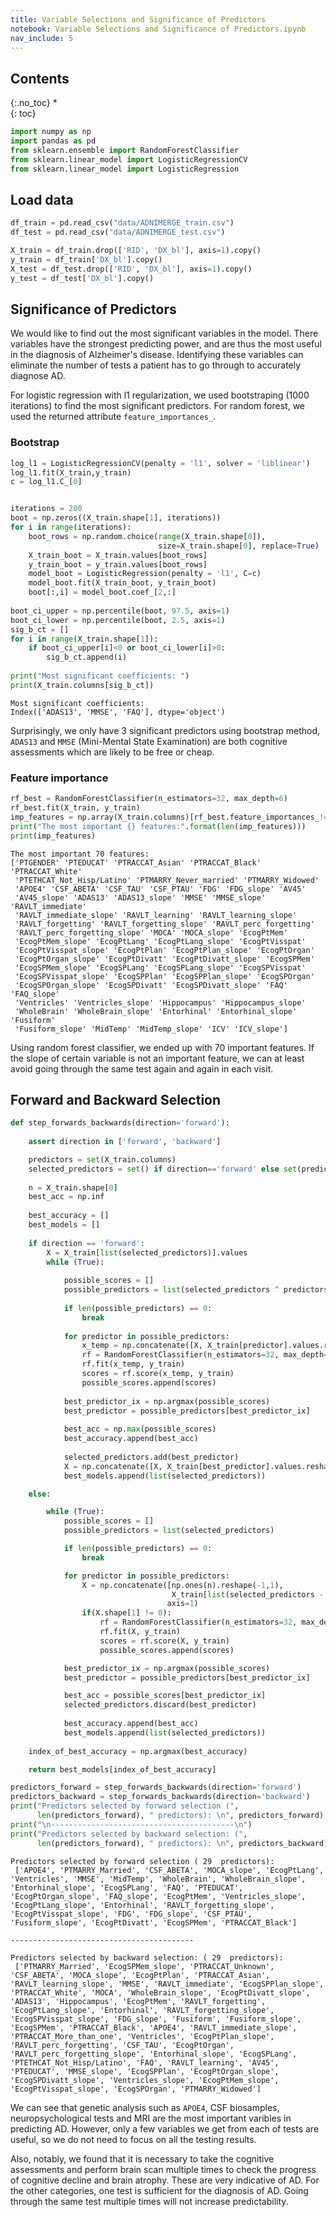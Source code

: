 ```yaml
---
title: Variable Selections and Significance of Predictors
notebook: Variable Selections and Significance of Predictors.ipynb
nav_include: 5
---
```


## Contents
{:.no_toc}
*  
{: toc}



```python
import numpy as np
import pandas as pd
from sklearn.ensemble import RandomForestClassifier
from sklearn.linear_model import LogisticRegressionCV
from sklearn.linear_model import LogisticRegression
```


## Load data



```python
df_train = pd.read_csv("data/ADNIMERGE_train.csv")
df_test = pd.read_csv("data/ADNIMERGE_test.csv")
```




```python
X_train = df_train.drop(['RID', 'DX_bl'], axis=1).copy()
y_train = df_train['DX_bl'].copy()
X_test = df_test.drop(['RID', 'DX_bl'], axis=1).copy()
y_test = df_test['DX_bl'].copy()
```


## Significance of Predictors

We would like to find out the most significant variables in the model. There variables have the strongest predicting power, and are thus the most useful in the diagnosis of Alzheimer's disease. Identifying these variables can eliminate the number of tests a patient has to go through to accurately diagnose AD. 

For logistic regression with l1 regularization, we used bootstraping (1000 iterations) to find the most significant predictors. For random forest, we used the returned attribute `feature_importances_`.

### Bootstrap



```python
log_l1 = LogisticRegressionCV(penalty = 'l1', solver = 'liblinear')
log_l1.fit(X_train,y_train)
c = log_l1.C_[0]


iterations = 200
boot = np.zeros((X_train.shape[1], iterations))
for i in range(iterations):
    boot_rows = np.random.choice(range(X_train.shape[0]),
                                 size=X_train.shape[0], replace=True)
    X_train_boot = X_train.values[boot_rows]
    y_train_boot = y_train.values[boot_rows]
    model_boot = LogisticRegression(penalty = 'l1', C=c)
    model_boot.fit(X_train_boot, y_train_boot)
    boot[:,i] = model_boot.coef_[2,:]
    
boot_ci_upper = np.percentile(boot, 97.5, axis=1)
boot_ci_lower = np.percentile(boot, 2.5, axis=1)
sig_b_ct = []
for i in range(X_train.shape[1]):
    if boot_ci_upper[i]<0 or boot_ci_lower[i]>0:
        sig_b_ct.append(i)
        
print("Most significant coefficients: ")
print(X_train.columns[sig_b_ct])
```


    Most significant coefficients: 
    Index(['ADAS13', 'MMSE', 'FAQ'], dtype='object')


Surprisingly, we only have 3 significant predictors using bootstrap method, `ADAS13` and `MMSE` (Mini-Mental State Examination) are both cognitive assessments which are likely to be free or cheap. 

### Feature importance



```python
rf_best = RandomForestClassifier(n_estimators=32, max_depth=6)
rf_best.fit(X_train, y_train)
imp_features = np.array(X_train.columns)[rf_best.feature_importances_!=0]
print("The most important {} features:".format(len(imp_features)))
print(imp_features)
```


    The most important 70 features:
    ['PTGENDER' 'PTEDUCAT' 'PTRACCAT_Asian' 'PTRACCAT_Black' 'PTRACCAT_White'
     'PTETHCAT_Not_Hisp/Latino' 'PTMARRY_Never_married' 'PTMARRY_Widowed'
     'APOE4' 'CSF_ABETA' 'CSF_TAU' 'CSF_PTAU' 'FDG' 'FDG_slope' 'AV45'
     'AV45_slope' 'ADAS13' 'ADAS13_slope' 'MMSE' 'MMSE_slope' 'RAVLT_immediate'
     'RAVLT_immediate_slope' 'RAVLT_learning' 'RAVLT_learning_slope'
     'RAVLT_forgetting' 'RAVLT_forgetting_slope' 'RAVLT_perc_forgetting'
     'RAVLT_perc_forgetting_slope' 'MOCA' 'MOCA_slope' 'EcogPtMem'
     'EcogPtMem_slope' 'EcogPtLang' 'EcogPtLang_slope' 'EcogPtVisspat'
     'EcogPtVisspat_slope' 'EcogPtPlan' 'EcogPtPlan_slope' 'EcogPtOrgan'
     'EcogPtOrgan_slope' 'EcogPtDivatt' 'EcogPtDivatt_slope' 'EcogSPMem'
     'EcogSPMem_slope' 'EcogSPLang' 'EcogSPLang_slope' 'EcogSPVisspat'
     'EcogSPVisspat_slope' 'EcogSPPlan' 'EcogSPPlan_slope' 'EcogSPOrgan'
     'EcogSPOrgan_slope' 'EcogSPDivatt' 'EcogSPDivatt_slope' 'FAQ' 'FAQ_slope'
     'Ventricles' 'Ventricles_slope' 'Hippocampus' 'Hippocampus_slope'
     'WholeBrain' 'WholeBrain_slope' 'Entorhinal' 'Entorhinal_slope' 'Fusiform'
     'Fusiform_slope' 'MidTemp' 'MidTemp_slope' 'ICV' 'ICV_slope']


Using random forest classifier, we ended up with 70 important features. If the slope of certain variable is not an important feature, we can at least avoid going through the same test again and again in each visit.

## Forward and Backward Selection



```python
def step_forwards_backwards(direction='forward'):
    
    assert direction in ['forward', 'backward']

    predictors = set(X_train.columns)
    selected_predictors = set() if direction=='forward' else set(predictors)
    
    n = X_train.shape[0]
    best_acc = np.inf
    
    best_accuracy = []
    best_models = []
    
    if direction == 'forward':
        X = X_train[list(selected_predictors)].values
        while (True):
            
            possible_scores = []
            possible_predictors = list(selected_predictors ^ predictors)
            
            if len(possible_predictors) == 0:
                break
                
            for predictor in possible_predictors:
                x_temp = np.concatenate([X, X_train[predictor].values.reshape(-1,1)], axis=1)
                rf = RandomForestClassifier(n_estimators=32, max_depth=6)
                rf.fit(x_temp, y_train)
                scores = rf.score(x_temp, y_train)
                possible_scores.append(scores)
                
            best_predictor_ix = np.argmax(possible_scores)
            best_predictor = possible_predictors[best_predictor_ix]
            
            best_acc = np.max(possible_scores)
            best_accuracy.append(best_acc)
            
            selected_predictors.add(best_predictor)            
            X = np.concatenate([X, X_train[best_predictor].values.reshape(-1,1)], axis=1)
            best_models.append(list(selected_predictors))

    else:

        while (True):
            possible_scores = []
            possible_predictors = list(selected_predictors)

            if len(possible_predictors) == 0:
                break

            for predictor in possible_predictors:
                X = np.concatenate([np.ones(n).reshape(-1,1), 
                                    X_train[list(selected_predictors - set([predictor]))].values], 
                                   axis=1)
                if(X.shape[1] != 0):
                    rf = RandomForestClassifier(n_estimators=32, max_depth=6)
                    rf.fit(X, y_train)
                    scores = rf.score(X, y_train)
                    possible_scores.append(scores)

            best_predictor_ix = np.argmax(possible_scores)
            best_predictor = possible_predictors[best_predictor_ix] 

            best_acc = possible_scores[best_predictor_ix]
            selected_predictors.discard(best_predictor)
            
            best_accuracy.append(best_acc)
            best_models.append(list(selected_predictors))
            
    index_of_best_accuracy = np.argmax(best_accuracy)

    return best_models[index_of_best_accuracy]
```




```python
predictors_forward = step_forwards_backwards(direction='forward')
predictors_backward = step_forwards_backwards(direction='backward')
print("Predictors selected by forward selection (", 
      len(predictors_forward), " predictors): \n", predictors_forward)
print("\n-----------------------------------------\n")
print("Predictors selected by backward selection: (", 
      len(predictors_forward), " predictors): \n", predictors_backward)
```


    Predictors selected by forward selection ( 29  predictors): 
     ['APOE4', 'PTMARRY_Married', 'CSF_ABETA', 'MOCA_slope', 'EcogPtLang', 'Ventricles', 'MMSE', 'MidTemp', 'WholeBrain', 'WholeBrain_slope', 'Entorhinal_slope', 'EcogSPLang', 'FAQ', 'PTEDUCAT', 'EcogPtOrgan_slope', 'FAQ_slope', 'EcogPtMem', 'Ventricles_slope', 'EcogPtLang_slope', 'Entorhinal', 'RAVLT_forgetting_slope', 'EcogPtVisspat_slope', 'FDG', 'FDG_slope', 'CSF_PTAU', 'Fusiform_slope', 'EcogPtDivatt', 'EcogSPMem', 'PTRACCAT_Black']
    
    -----------------------------------------
    
    Predictors selected by backward selection: ( 29  predictors): 
     ['PTMARRY_Married', 'EcogSPMem_slope', 'PTRACCAT_Unknown', 'CSF_ABETA', 'MOCA_slope', 'EcogPtPlan', 'PTRACCAT_Asian', 'RAVLT_learning_slope', 'MMSE', 'RAVLT_immediate', 'EcogSPPlan_slope', 'PTRACCAT_White', 'MOCA', 'WholeBrain_slope', 'EcogPtDivatt_slope', 'ADAS13', 'Hippocampus', 'EcogPtMem', 'RAVLT_forgetting', 'EcogPtLang_slope', 'Entorhinal', 'RAVLT_forgetting_slope', 'EcogSPVisspat_slope', 'FDG_slope', 'Fusiform', 'Fusiform_slope', 'EcogSPMem', 'PTRACCAT_Black', 'APOE4', 'RAVLT_immediate_slope', 'PTRACCAT_More_than_one', 'Ventricles', 'EcogPtPlan_slope', 'RAVLT_perc_forgetting', 'CSF_TAU', 'EcogPtOrgan', 'RAVLT_perc_forgetting_slope', 'Entorhinal_slope', 'EcogSPLang', 'PTETHCAT_Not_Hisp/Latino', 'FAQ', 'RAVLT_learning', 'AV45', 'PTEDUCAT', 'MMSE_slope', 'EcogSPPlan', 'EcogPtOrgan_slope', 'EcogSPDivatt_slope', 'Ventricles_slope', 'EcogPtMem_slope', 'EcogPtVisspat_slope', 'EcogSPOrgan', 'PTMARRY_Widowed']


We can see that genetic analysis such as `APOE4`, CSF biosamples, neuropsychological tests and MRI are the most important varibles in predicting AD. However, only a few variables we get from each of tests are useful, so we do not need to focus on all the testing results. 

Also, notably, we found that it is necessary to take the cognitive assessments and perform brain scan multiple times to check the progress of cognitive decline and brain atrophy. These are very indicative of AD. For the other categories, one test is sufficient for the diagnosis of AD. Going through the same test multiple times will not increase predictability.
